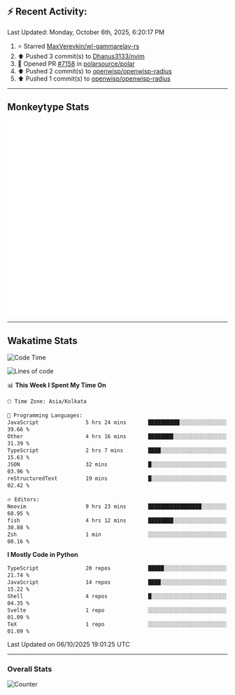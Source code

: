 ## :zap: Recent Activity:
<!--RECENT_ACTIVITY:last_update-->
Last Updated: Monday, October 6th, 2025, 6:20:17 PM
<!--RECENT_ACTIVITY:last_update_end-->
<!--RECENT_ACTIVITY:start-->
1. ⭐ Starred [MaxVerevkin/wl-gammarelay-rs](https://github.com/MaxVerevkin/wl-gammarelay-rs)<br>
2. ⬆️ Pushed 3 commit(s) to [Dhanus3133/nvim](https://github.com/Dhanus3133/nvim)<br>
3. 💪 Opened PR [#7158](https://github.com/polarsource/polar/pull/7158) in [polarsource/polar](https://github.com/polarsource/polar)<br>
4. ⬆️ Pushed 2 commit(s) to [openwisp/openwisp-radius](https://github.com/openwisp/openwisp-radius)<br>
5. ⬆️ Pushed 1 commit(s) to [openwisp/openwisp-radius](https://github.com/openwisp/openwisp-radius)<br>
<!--RECENT_ACTIVITY:end-->

---

## Monkeytype Stats
<a href="https://monkeytype.com/profile/dhanus">
  <img src="https://raw.githubusercontent.com/Dhanus3133/Dhanus3133/monkeytype/monkeytype-lb.svg" alt="Monkeytype Profile" />
</a>

---

## Wakatime Stats
<!--START_SECTION:waka-->
![Code Time](http://img.shields.io/badge/Code%20Time-3%2C120%20hrs%2037%20mins-blue)

![Lines of code](https://img.shields.io/badge/From%20Hello%20World%20I%27ve%20Written-5.0%20million%20lines%20of%20code-blue)

📊 **This Week I Spent My Time On** 

```text
🕑︎ Time Zone: Asia/Kolkata

💬 Programming Languages: 
JavaScript               5 hrs 24 mins       ██████████░░░░░░░░░░░░░░░   39.66 % 
Other                    4 hrs 16 mins       ████████░░░░░░░░░░░░░░░░░   31.39 % 
TypeScript               2 hrs 7 mins        ████░░░░░░░░░░░░░░░░░░░░░   15.63 % 
JSON                     32 mins             █░░░░░░░░░░░░░░░░░░░░░░░░   03.96 % 
reStructuredText         19 mins             █░░░░░░░░░░░░░░░░░░░░░░░░   02.42 % 

🔥 Editors: 
Neovim                   9 hrs 23 mins       █████████████████░░░░░░░░   68.95 % 
fish                     4 hrs 12 mins       ████████░░░░░░░░░░░░░░░░░   30.88 % 
Zsh                      1 min               ░░░░░░░░░░░░░░░░░░░░░░░░░   00.16 % 
```

**I Mostly Code in Python** 

```text
TypeScript               20 repos            █████░░░░░░░░░░░░░░░░░░░░   21.74 % 
JavaScript               14 repos            ████░░░░░░░░░░░░░░░░░░░░░   15.22 % 
Shell                    4 repos             █░░░░░░░░░░░░░░░░░░░░░░░░   04.35 % 
Svelte                   1 repo              ░░░░░░░░░░░░░░░░░░░░░░░░░   01.09 % 
TeX                      1 repo              ░░░░░░░░░░░░░░░░░░░░░░░░░   01.09 % 
```




 Last Updated on 06/10/2025 19:01:25 UTC
<!--END_SECTION:waka-->
---

### Overall Stats

<img src="https://moe-counter.glitch.me/get/@Dhanus3133?theme=asoul" alt="Counter" />
